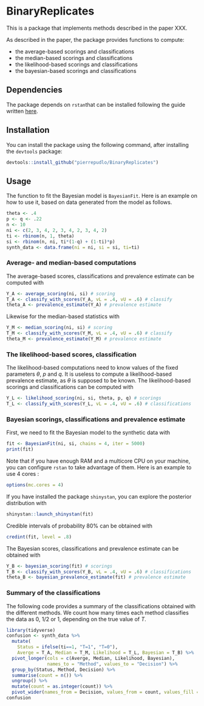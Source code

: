 # BinaryReplicates

This is a package that implements methods described in the paper XXX.

As described in the paper, the package provides functions to compute:

- the average-based scorings and classifications
- the median-based scorings and classifications
- the likelihood-based scorings and classifications
- the bayesian-based scorings and classifications


## Dependencies

The package depends on `rstan`that can be installed following the guide written [here](https://github.com/stan-dev/rstan/wiki/RStan-Getting-Started).


## Installation

You can install the package using the following command, after installing the `devtools` package:

```r
devtools::install_github("pierrepudlo/BinaryReplicates")
```

## Usage

The function to fit the Bayesian model is `BayesianFit`.
Here is an example on how to use it, based on data generated from the model
as follows.

```r
theta <- .4
p <- q <- .22
n <- 10
ni <- c(2, 3, 4, 2, 3, 4, 2, 3, 4, 2)
ti <- rbinom(n, 1, theta)
si <- rbinom(n, ni, ti*(1-q) + (1-ti)*p)
synth_data <- data.frame(ni = ni, si = si, ti=ti)
```

### Average- and median-based computations

The average-based scores, classifications and prevalence estimate can be computed with

```r
Y_A <- average_scoring(ni, si) # scoring
T_A <- classify_with_scores(Y_A, vL = .4, vU = .6) # classify
theta_A <- prevalence_estimate(Y_A) # prevalence estimate
```

Likewise for the median-based statistics with

```r
Y_M <- median_scoring(ni, si) # scoring
T_M <- classify_with_scores(Y_M, vL = .4, vU = .6) # classify
theta_M <- prevalence_estimate(Y_M) # prevalence estimate
```

### The likelihood-based scores, classification

The likelihood-based computations need to know values of the fixed parameters $\theta$, $p$ and $q$. It is useless to compute a likelihood-based prevalence estimate, as $\theta$ is supposed to be known. The likelihood-based scorings and classifications can be computed with

```r
Y_L <- likelihood_scoring(ni, si, theta, p, q) # scorings
T_L <- classify_with_scores(Y_L, vL = .4, vU = .6) # classifications
```

### Bayesian scorings, classifications and prevalence estimate

First, we need to fit the Bayesian model to the synthetic data with

```r
fit <- BayesianFit(ni, si, chains = 4, iter = 5000)
print(fit)
```

Note that if you have enough RAM and a multicore CPU on your machine, you can configure `rstan` to take advantage of them. Here is an example to use 4 cores :

```r
options(mc.cores = 4)
```


If you have installed the package `shinystan`, you can explore the posterior distribution with

```r
shinystan::launch_shinystan(fit)
```

Credible intervals of probability 80% can be obtained with

```r
credint(fit, level = .8)
```

The Bayesian scores, classifications and prevalence estimate can be obtained with

```r
Y_B <- bayesian_scoring(fit) # scorings
T_B <- classify_with_scores(Y_B, vL = .4, vU = .6) # classifications
theta_B <- bayesian_prevalence_estimate(fit) # prevalence estimate
```
### Summary of the classifications

The following code provides a summary of the classifications obtained with the different methods. We count how many times each method classifies the data as $0$, $1/2$ or $1$, depending on the true value of $T$.

```r
library(tidyverse)
confusion <- synth_data %>%
  mutate(
    Status = ifelse(ti==1, "T=1", "T=0"),
    Averge = T_A, Median = T_M, Likelihood = T_L, Bayesian = T_B) %>%
  pivot_longer(cols = c(Averge, Median, Likelihood, Bayesian), 
               names_to = "Method", values_to = "Decision") %>%
  group_by(Status, Method, Decision) %>%
  summarise(count = n()) %>%
  ungroup() %>%
  mutate(count = as.integer(count)) %>%
  pivot_wider(names_from = Decision, values_from = count, values_fill = 0) 
confusion
```
